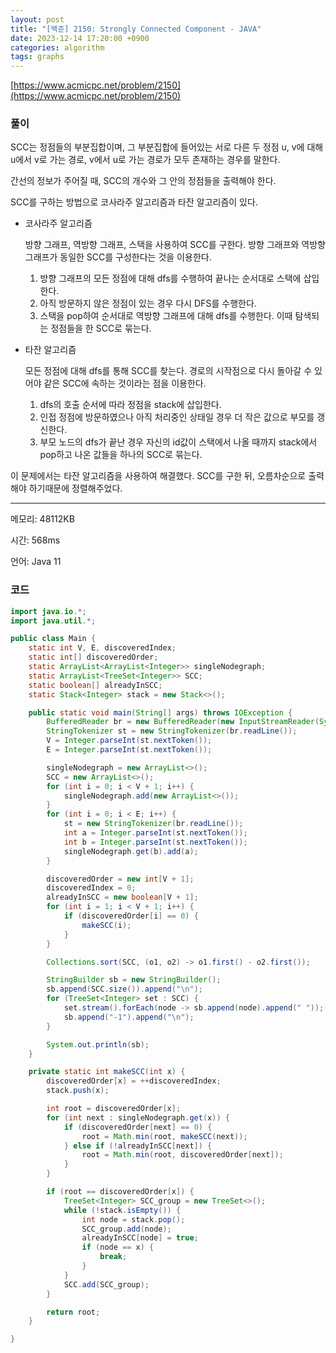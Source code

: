 ```yaml
---
layout: post
title: "[백준] 2150: Strongly Connected Component - JAVA"
date: 2023-12-14 17:20:00 +0900
categories: algorithm
tags: graphs
---
```


[https://www.acmicpc.net/problem/2150](https://www.acmicpc.net/problem/2150)

### 풀이

SCC는 정점들의 부분집합이며, 그 부분집합에 들어있는 서로 다른 두 정점 u, v에 대해 u에서 v로 가는 경로, v에서 u로 가는 경로가 모두 존재하는 경우를 말한다.

간선의 정보가 주어질 때, SCC의 개수와 그 안의 정점들을 출력해야 한다.

SCC를 구하는 방법으로 코사라주 알고리즘과 타잔 알고리즘이 있다.

- 코사라주 알고리즘

  방향 그래프, 역방향 그래프, 스택을 사용하여 SCC를 구한다. 방향 그래프와 역방향 그래프가 동일한 SCC를 구성한다는 것을 이용한다.

  1. 방향 그래프의 모든 정점에 대해 dfs를 수행하여 끝나는 순서대로 스택에 삽입한다.
  2. 아직 방문하지 않은 정점이 있는 경우 다시 DFS를 수행한다.
  3. 스택을 pop하여 순서대로 역방향 그래프에 대해 dfs를 수행한다. 이때 탐색되는 정점들을 한 SCC로 묶는다.

- 타잔 알고리즘

  모든 정점에 대해 dfs를 통해 SCC를 찾는다. 경로의 시작점으로 다시 돌아갈 수 있어야 같은 SCC에 속하는 것이라는 점을 이용한다.

  1. dfs의 호출 순서에 따라 정점을 stack에 삽입한다.
  2. 인접 정점에 방문하였으나 아직 처리중인 상태일 경우 더 작은 값으로 부모를 갱신한다.
  3. 부모 노드의 dfs가 끝난 경우 자신의 id값이 스택에서 나올 때까지 stack에서 pop하고 나온 값들을 하나의 SCC로 묶는다.

이 문제에서는 타잔 알고리즘을 사용하여 해결했다. SCC를 구한 뒤, 오름차순으로 출력해야 하기때문에 정렬해주었다.

---

메모리: 48112KB

시간: 568ms

언어: Java 11

### 코드

```java
import java.io.*;
import java.util.*;

public class Main {
    static int V, E, discoveredIndex;
    static int[] discoveredOrder;
    static ArrayList<ArrayList<Integer>> singleNodegraph;
    static ArrayList<TreeSet<Integer>> SCC;
    static boolean[] alreadyInSCC;
    static Stack<Integer> stack = new Stack<>();

    public static void main(String[] args) throws IOException {
        BufferedReader br = new BufferedReader(new InputStreamReader(System.in));
        StringTokenizer st = new StringTokenizer(br.readLine());
        V = Integer.parseInt(st.nextToken());
        E = Integer.parseInt(st.nextToken());

        singleNodegraph = new ArrayList<>();
        SCC = new ArrayList<>();
        for (int i = 0; i < V + 1; i++) {
            singleNodegraph.add(new ArrayList<>());
        }
        for (int i = 0; i < E; i++) {
            st = new StringTokenizer(br.readLine());
            int a = Integer.parseInt(st.nextToken());
            int b = Integer.parseInt(st.nextToken());
            singleNodegraph.get(b).add(a);
        }

        discoveredOrder = new int[V + 1];
        discoveredIndex = 0;
        alreadyInSCC = new boolean[V + 1];
        for (int i = 1; i < V + 1; i++) {
            if (discoveredOrder[i] == 0) {
                makeSCC(i);
            }
        }

        Collections.sort(SCC, (o1, o2) -> o1.first() - o2.first());

        StringBuilder sb = new StringBuilder();
        sb.append(SCC.size()).append("\n");
        for (TreeSet<Integer> set : SCC) {
            set.stream().forEach(node -> sb.append(node).append(" "));
            sb.append("-1").append("\n");
        }

        System.out.println(sb);
    }

    private static int makeSCC(int x) {
        discoveredOrder[x] = ++discoveredIndex;
        stack.push(x);

        int root = discoveredOrder[x];
        for (int next : singleNodegraph.get(x)) {
            if (discoveredOrder[next] == 0) {
                root = Math.min(root, makeSCC(next));
            } else if (!alreadyInSCC[next]) {
                root = Math.min(root, discoveredOrder[next]);
            }
        }

        if (root == discoveredOrder[x]) {
            TreeSet<Integer> SCC_group = new TreeSet<>();
            while (!stack.isEmpty()) {
                int node = stack.pop();
                SCC_group.add(node);
                alreadyInSCC[node] = true;
                if (node == x) {
                    break;
                }
            }
            SCC.add(SCC_group);
        }

        return root;
    }

}
```
